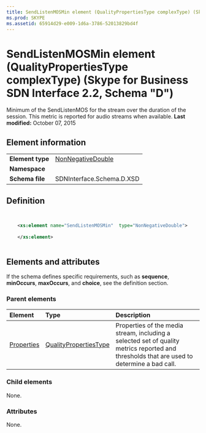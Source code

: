 ```yaml
---
title: SendListenMOSMin element (QualityPropertiesType complexType) (Skype for Business SDN Interface 2.2, Schema "D")
ms.prod: SKYPE
ms.assetid: 65914d29-e009-1d6a-3786-52013829bd4f
---
```



# SendListenMOSMin element (QualityPropertiesType complexType) (Skype for Business SDN Interface 2.2, Schema "D")
Minimum of the SendListenMOS for the stream over the duration of the session. This metric is reported for audio streams when available. 
 **Last modified:** October 07, 2015
  
    
    


## Element information


|||
|:-----|:-----|
|**Element type**| [NonNegativeDouble](nonnegativedouble-simpletype.md)|
|**Namespace**||
|**Schema file**|SDNInterface.Schema.D.XSD |
   

## Definition


```XML


    <xs:element name="SendListenMOSMin"  type="NonNegativeDouble">
    
    </xs:element>
  
```


## Elements and attributes

If the schema defines specific requirements, such as **sequence**, **minOccurs**, **maxOccurs**, and **choice**, see the definition section. 
  
    
    

### Parent elements



|**Element**|**Type**|**Description**|
|:-----|:-----|:-----|
| [Properties](properties-element-qualitytype-complextype-1.md)| [QualityPropertiesType](qualitypropertiestype-complextype.md)|Properties of the media stream, including a selected set of quality metrics reported and thresholds that are used to determine a bad call. |
   

### Child elements

None. 
  
    
    

### Attributes

None. 
  
    
    

